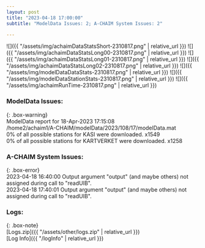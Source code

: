 ```yaml
---
layout: post
title: "2023-04-18 17:00:00"
subtitle: "ModelData Issues: 2; A-CHAIM System Issues: 2"

---
```


![]({{ "/assets/img/achaimDataStatsShort-2310817.png" | relative_url }})
![]({{ "/assets/img/achaimDataStatsLong00-2310817.png" | relative_url }})
![]({{ "/assets/img/achaimDataStatsLong01-2310817.png" | relative_url }})
![]({{ "/assets/img/achaimDataStatsLong02-2310817.png" | relative_url }})
![]({{ "/assets/img/modelDataDataStats-2310817.png" | relative_url }})
![]({{ "/assets/img/modelDataStationStats-2310817.png" | relative_url }})
![]({{ "/assets/img/achaimRunTime-2310817.png" | relative_url }})


### ModelData Issues:  
  
{: .box-warning}  
 ModelData report for 18-Apr-2023 17:15:08   
 /home2/achaim1/A-CHAIM/modelData/2023/108/17/modelData.mat   
 0% of all possible stations for KASI were downloaded. x1549   
 0% of all possible stations for KARTVERKET were downloaded. x1258   
  
### A-CHAIM System Issues:  
  
{: .box-error}  
2023-04-18 16:40:00 Output argument "output" (and maybe others) not assigned during call to "readUIB".  
2023-04-18 17:40:01 Output argument "output" (and maybe others) not assigned during call to "readUIB".  

### Logs:  
  
{: .box-note}  
[Logs.zip]({{ "/assets/other/logs.zip" | relative_url }})  
[Log Info]({{ "/logInfo" | relative_url }})  
